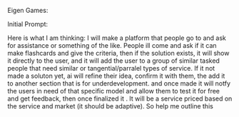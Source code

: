 Eigen Games:

Initial Prompt:

Here is what I am thinking: I will make a platform that people go to and ask for assistance or something of the like. People ill come and ask if it can make flashcards and give the criteria, then if the solution exists, it will show it directly to the user, and it will add the user to a group of similar tasked people that need similar or tangential/parralel types of service. If it not made a soluton yet, ai will refine their idea, confirm it with them, the add it to another section that is for underdevelopment. and once made it will notfy the users in need of that specific model and allow them to test it for free and get feedback, then once finalized it . It will be a service priced based on the service and market (it should be adaptive). So help me outline this
